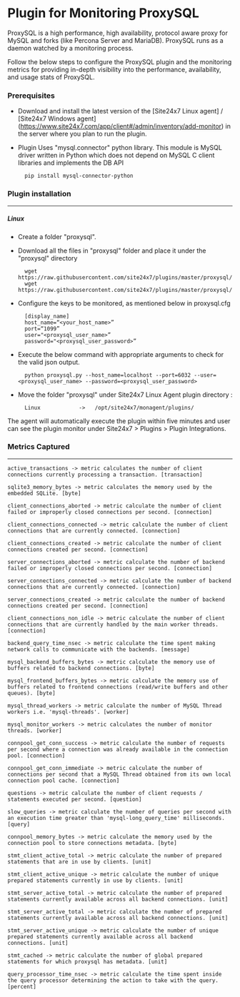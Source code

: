 Plugin for Monitoring ProxySQL
==============================================

ProxySQL is a high performance, high availability, protocol aware proxy for MySQL and forks (like Percona Server and MariaDB). ProxySQL runs as a daemon watched by a monitoring process.

Follow the below steps to configure the ProxySQL plugin and the monitoring metrics for providing in-depth visibility into the performance, availability, and usage stats of ProxySQL.

### Prerequisites

- Download and install the latest version of the [Site24x7 Linux agent] / [Site24x7 Windows agent] (https://www.site24x7.com/app/client#/admin/inventory/add-monitor) in the server where you plan to run the plugin. 

- Plugin Uses "mysql.connector" python library. This module is MySQL driver written in Python which does not depend on MySQL C client libraries and implements the DB API  

		pip install mysql-connector-python
		

### Plugin installation
---
##### Linux 

- Create a folder "proxysql".

- Download all the files in "proxysql" folder and place it under the "proxysql" directory

		wget https://raw.githubusercontent.com/site24x7/plugins/master/proxysql/proxysql.py
		wget https://raw.githubusercontent.com/site24x7/plugins/master/proxysql/proxysql.cfg
	
- Configure the keys to be monitored, as mentioned below in proxysql.cfg

		[display_name]
		host_name=“<your_host_name>”
		port=“1099”
		user="<proxysql_user_name>”
		password="<proxysql_user_password>”

- Execute the below command with appropriate arguments to check for the valid json output.  

		python proxysql.py --host_name=localhost --port=6032 --user=<proxysql_user_name> --password=<proxysql_user_password>

- Move the folder "proxysql" under Site24x7 Linux Agent plugin directory : 

		Linux            ->   /opt/site24x7/monagent/plugins/
      
The agent will automatically execute the plugin within five minutes and user can see the plugin monitor under Site24x7 > Plugins > Plugin Integrations.

### Metrics Captured
---
	active_transactions -> metric calculates the number of client connections currently processing a transaction. [transaction]

	sqlite3_memory_bytes -> metric calculates the memory used by the embedded SQLite. [byte]

	client_connections_aborted -> metric calculate the number of client failed or improperly closed connections per second. [connection]

	client_connections_connected -> metric calculate the number of client connections that are currently connected. [connection]

	client_connections_created -> metric calculate the number of client connections created per second. [connection]

	server_connections_aborted -> metric calculate the number of backend failed or improperly closed connections per second. [connection]
	
	server_connections_connected -> metric calculate the number of backend connections that are currently connected. [connection]

	server_connections_created -> metric calculate the number of backend connections created per second. [connection]

	client_connections_non_idle -> metric calculate the number of client connections that are currently handled by the main worker threads. [connection]

	backend_query_time_nsec -> metric calculate the time spent making network calls to communicate with the backends. [message]

	mysql_backend_buffers_bytes -> metric calculate the memory use of buffers related to backend connections. [byte]

	mysql_frontend_buffers_bytes -> metric calculate the memory use of buffers related to frontend connections (read/write buffers and other queues). [byte]

	mysql_thread_workers -> metric calculate the number of MySQL Thread workers i.e. 'mysql-threads'. [worker]		

	mysql_monitor_workers -> metric calculates the number of monitor threads. [worker]

	connpool_get_conn_success -> metric calculate the number of requests per second where a connection was already available in the connection pool. [connection]

	connpool_get_conn_immediate -> metric calculate the number of connections per second that a MySQL Thread obtained from its own local connection pool cache. [connection]

	questions -> metric calculate the number of client requests / statements executed per second. [question]
	
	slow_queries -> metric calculate the number of queries per second with an execution time greater than 'mysql-long_query_time' milliseconds. [query]

	connpool_memory_bytes -> metric calculate the memory used by the connection pool to store connections metadata. [byte]

	stmt_client_active_total -> metric calculate the number of prepared statements that are in use by clients. [unit]

	stmt_client_active_unique -> metric calculate the number of unique prepared statements currently in use by clients. [unit]

	stmt_server_active_total -> metric calculate the number of prepared statements currently available across all backend connections. [unit]

	stmt_server_active_total -> metric calculate the number of prepared statements currently available across all backend connections. [unit]
	
	stmt_server_active_unique -> metric calculate the number of unique prepared statements currently available across all backend connections. [unit]

	stmt_cached -> metric calculate the number of global prepared statements for which proxysql has metadata. [unit]

	query_processor_time_nsec -> metric calculate the time spent inside the query processor determining the action to take with the query. [percent]
